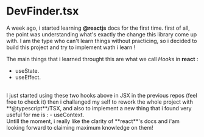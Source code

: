 # DevFinder.tsx

A week ago, i started learning **@reactjs** docs for the first time. first of all, the point was understanding what's exactly the change this library come up with.
I am the type who can't learn things without practicing, so i decided to build this project and try to implement wath i learn !

The main things that i learned throught this are what we call *Hooks* in **react** :
- useState.
- useEffect.
<br>
I just started using these two hooks above in JSX in the previous repos (feel free to check it) then i challanged my self to rework the whole project with **@typescript**/TSX, and also to implement a new thing that i found very useful for me is :
- useContext.
<br>
Untill the moment, i really like the clarity of **react**'s docs and i'am looking forward to claiming maximum knowledge on them!
